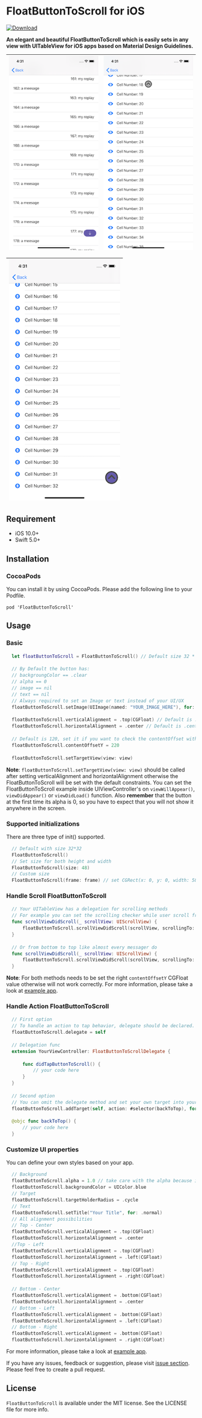 # FloatButtonToScroll for iOS

[![Download](https://img.shields.io/cocoapods/v/FloatButtonToScroll?style=plastic)](https://cocoapods.org/pods/FloatButtonToScroll)

**An elegant and beautiful FloatButtonToScroll which is easily sets in any view with UITableView for iOS apps based on Material Design Guidelines.**

| ![Screenshots](https://github.com/fkalai/FloatButtonToScroll/blob/master/art/custom_FloatButtonToScroll.png) | ![Screenshots](https://github.com/fkalai/FloatButtonToScroll/blob/master/art/default_FloatButtonToScroll.png) |
| ---------------------------------------- | ---------------------------------------- |

| ![Screenshots](https://github.com/fkalai/FloatButtonToScroll/blob/master/art/size_FloatButtonToScroll.png) |
| ---------------------------------------- |


## Requirement
* iOS 10.0+
* Swift 5.0+

## Installation

### CocoaPods
You can install it by using CocoaPods. Please add the following line to your Podfile.
```
pod 'FloatButtonToScroll'
```

## Usage

### Basic
```swift
  let floatButtonToScroll = FloatButtonToScroll() // Default size 32 * 32
  
  // By Default the button has:
  // backgroungColor == .clear
  // alpha == 0
  // image == nil
  // text == nil
  // Always required to set an Image or text instead of your UI/UX
  floatButtonToScroll.setImage(UIImage(named: "YOUR_IMAGE_HERE"), for: .normal)
  
  floatButtonToScroll.verticalAlignment = .top(CGFloat) // Default is .top(20)
  floatButtonToScroll.horizontalAlignment = .center // Default is .center
  
  // Default is 120, set it if you want to check the contentOffset with one line
  floatButtonToScroll.contentOffsetY = 220
  
  floatButtonToScroll.setTargetView(view: view)
```
**Note**: `floatButtonToScroll.setTargetView(view: view)` should be called after setting verticalAlignment and horizontalAlignment otherwise the FloatButtonToScroll will be set with the default constraints. You can set the FloatButtonToScroll example inside UIViewController's  on `viewWillAppear()`, `viewDidAppear()` or `viewDidLoad()` function. Also **remember** that the button at the first time its alpha is 0, so you have to expect that you will not show it anywhere in the screen. 

### Supported initializations
There are three type of init() supported.

```swift
  // Default with size 32*32
  FloatButtonToScroll()
  // Set size for both height and width
  FloatButtonToScroll(size: 48)
  // Custom size
  FloatButtonToScroll(frame: frame) // set CGRect(x: 0, y: 0, width: 58, height: 36)
```

### Handle Scroll FloatButtonToScroll
```swift
  // Your UITableView has a delegation for scrolling methods
  // For example you can set the scrolling checker while user scroll from top to bottom
  func scrollViewDidScroll(_ scrollView: UIScrollView) {
      floatButtonToScroll.scrollViewDidScroll(scrollView, scrollingTo: .top)
  }
  
  // Or from bottom to top like almost every messager do
  func scrollViewDidScroll(_ scrollView: UIScrollView) {
      floatButtonToScroll.scrollViewDidScroll(scrollView, scrollingTo: .bottom)
  }
```
**Note**: For both methods needs to be set the right `contentOffsetY` CGFloat value otherwise will not work correctly. For more information, please take a look at [example app](/FloatButtonToScrollExample).

### Handle Action FloatButtonToScroll
```swift
  // First option
  // To handle an action to tap behavior, delegate should be declared.
  floatButtonToScroll.delegate = self
  
  // Delegation func
  extension YourViewController: FloatButtonToScrollDelegate {
      
      func didTapButtonToScroll() {
          // your code here
      }
  }
  
  // Second option
  // You can omit the delegate method and set your own target into your ViewController, for example:
  floatButtonToScroll.addTarget(self, action: #selector(backToTop), for: .touchUpInside)

  @objc func backToTop() {
      // your code here
  }
```

### Customize UI properties
You can define your own styles based on your app.
```swift
  // Background
  floatButtonToScroll.alpha = 1.0 // take care with the alpha because it's used for animation hide & show while scrolling
  floatButtonToScroll.backgroundColor = UIColor.blue
  // Target
  floatButtonToScroll.targetHolderRadius = .cycle
  // Text
  floatButtonToScroll.setTitle("Your Title", for: .normal)
  // All alignment possibilities
  // Top - Center
  floatButtonToScroll.verticalAlignment = .top(CGFloat)
  floatButtonToScroll.horizontalAlignment = .center
  //Top - Left
  floatButtonToScroll.verticalAlignment = .top(CGFloat)
  floatButtonToScroll.horizontalAlignment = .left(CGFloat)
  // Top - Right
  floatButtonToScroll.verticalAlignment = .top(CGFloat)
  floatButtonToScroll.horizontalAlignment = .right(CGFloat)
  
  // Bottom - Center
  floatButtonToScroll.verticalAlignment = .bottom(CGFloat)
  floatButtonToScroll.horizontalAlignment = .center
  // Bottom - Left
  floatButtonToScroll.verticalAlignment = .bottom(CGFloat)
  floatButtonToScroll.horizontalAlignment = .left(CGFloat)
  // Bottom - Right
  floatButtonToScroll.verticalAlignment = .bottom(CGFloat)
  floatButtonToScroll.horizontalAlignment = .right(CGFloat)
```

For more information, please take a look at [example app](/FloatButtonToScrollExample).

If you have any issues, feedback or suggestion, please visit [issue section](https://github.com/fkalai/FloatButtonToScroll/issues).
Please feel free to create a pull request.

## License

`FloatButtonToScroll` is available under the MIT license. See the LICENSE file for more info.
